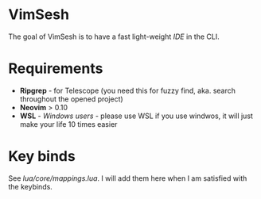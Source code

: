 # VimSesh

The goal of VimSesh is to have a fast light-weight *IDE* in the CLI.

# Requirements
* **Ripgrep** - for Telescope (you need this for fuzzy find, aka. search throughout the opened project)
* **Neovim** > 0.10
* **WSL** - *Windows users* - please use WSL if you use windwos, it will just make your life 10 times easier 

# Key binds

See *lua/core/mappings.lua*. I will add them here when I am satisfied with the keybinds.
